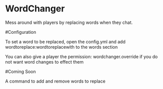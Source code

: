 # WordChanger
Mess around with players by replacing words when they chat.

#Configuration

To set a word to be replaced, open the config.yml and add
wordtoreplace:wordtoreplacewith
to the words section

You can also give a player the permission: wordchanger.override if you do not want word changes to effect them

#Coming Soon

A command to add and remove words to replace
